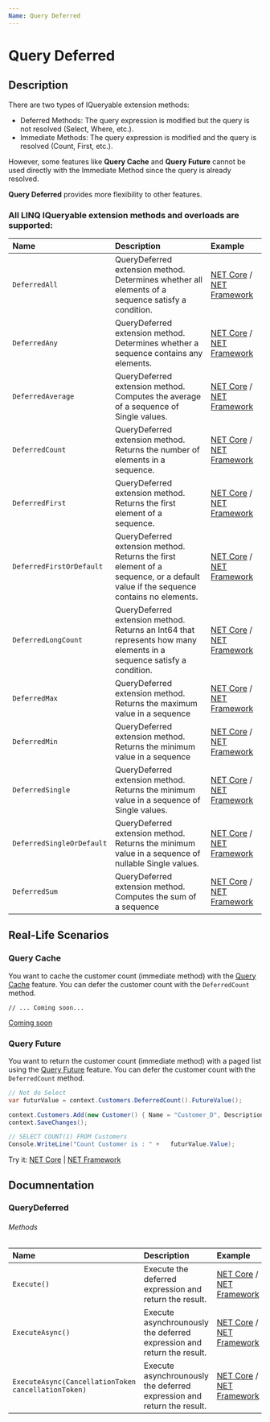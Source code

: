 ```yaml
---
Name: Query Deferred
---
```


# Query Deferred

## Description

There are two types of IQueryable extension methods:

- Deferred Methods: The query expression is modified but the query is not resolved (Select, Where, etc.).
- Immediate Methods: The query expression is modified and the query is resolved (Count, First, etc.).

However, some features like **Query Cache** and **Query Future** cannot be used directly with the Immediate Method since the query is already resolved.

**Query Deferred** provides more flexibility to other features.

### All LINQ IQueryable extension methods and overloads are supported:

| Name | Description | Example |
| :--- | :---------- | :------ |
| `DeferredAll` | QueryDeferred extension method. Determines whether all elements of a sequence satisfy a condition. | [NET Core](https://dotnetfiddle.net/rXloUh) / [NET Framework](https://dotnetfiddle.net/R4nKJc) |
| `DeferredAny` | QueryDeferred extension method. Determines whether a sequence contains any elements. | [NET Core](https://dotnetfiddle.net/A2Q5Yi) / [NET Framework](https://dotnetfiddle.net/Nnv3fB) |
| `DeferredAverage` | QueryDeferred extension method. Computes the average of a sequence of Single values. | [NET Core](https://dotnetfiddle.net/uOU29N) / [NET Framework](https://dotnetfiddle.net/KUPPPf) |
| `DeferredCount` | QueryDeferred extension method. Returns the number of elements in a sequence. | [NET Core](https://dotnetfiddle.net/Vj5Zjo) / [NET Framework](https://dotnetfiddle.net/GAEt8F) |
| `DeferredFirst` | QueryDeferred extension method. Returns the first element of a sequence. | [NET Core](https://dotnetfiddle.net/crZUfE) / [NET Framework](https://dotnetfiddle.net/VNtEF2) |
| `DeferredFirstOrDefault` | QueryDeferred extension method. Returns the first element of a sequence, or a default value if the sequence contains no elements. | [NET Core](https://dotnetfiddle.net/IAurZU) / [NET Framework](https://dotnetfiddle.net/MEM6Ub) |
| `DeferredLongCount` | QueryDeferred extension method. Returns an Int64 that represents how many elements in a sequence satisfy a condition. | [NET Core](https://dotnetfiddle.net/3zjKYj) / [NET Framework](https://dotnetfiddle.net/0wPWSF) |
| `DeferredMax` | QueryDeferred extension method. Returns the maximum value in a sequence | [NET Core](https://dotnetfiddle.net/rF8RDF) / [NET Framework](https://dotnetfiddle.net/9GljhW) |
| `DeferredMin` | QueryDeferred extension method. Returns the minimum value in a sequence | [NET Core](https://dotnetfiddle.net/IskFgT) / [NET Framework](https://dotnetfiddle.net/8h3Fjt) |
| `DeferredSingle` | QueryDeferred extension method. Returns the minimum value in a sequence of Single values. | [NET Core](https://dotnetfiddle.net/sPXcC1) / [NET Framework](https://dotnetfiddle.net/YmhLeU) |
| `DeferredSingleOrDefault` | QueryDeferred extension method. Returns the minimum value in a sequence of nullable Single values. | [NET Core](https://dotnetfiddle.net/C4KZbM) / [NET Framework](https://dotnetfiddle.net/8k6V4Q) |
| `DeferredSum` | QueryDeferred extension method. Computes the sum of a sequence | [NET Core](https://dotnetfiddle.net/U4TEb1) / [NET Framework](https://dotnetfiddle.net/ugoMmG) |

## Real-Life Scenarios
### Query Cache
You want to cache the customer count (immediate method) with the [Query Cache](query-cache) feature. You can defer the customer count with the `DeferredCount` method.

```csharp[NET Core](https://dotnetfiddle.net/U4TEb1) / 
// ... Coming soon...
```
[Coming soon](#)

### Query Future
You want to return the customer count (immediate method) with a paged list using the [Query Future](query-future) feature. You can defer the customer count with the `DeferredCount` method.

```csharp
// Not do Select
var futurValue = context.Customers.DeferredCount().FutureValue();

context.Customers.Add(new Customer() { Name = "Customer_D", Description = "Description"});
context.SaveChanges();    

// SELECT COUNT(1) FROM Customers
Console.WriteLine("Count Customer is : " +   futurValue.Value);    
```
Try it: [NET Core](https://dotnetfiddle.net/I7kZ13) | [NET Framework](https://dotnetfiddle.net/OshIRK)

## Documnentation

### QueryDeferred<TResult>

###### Methods
| Name | Description | Example |
| :--- | :---------- | :------ |
| `Execute()` | Execute the deferred expression and return the result. | [NET Core](https://dotnetfiddle.net/dHXqhH) / [NET Framework](https://dotnetfiddle.net/byuQpD) |
| `ExecuteAsync()` | Execute asynchrounously the deferred expression and return the result. | [NET Core](https://dotnetfiddle.net/Qm0RnT) / [NET Framework](https://dotnetfiddle.net/eK16Eh) |
| `ExecuteAsync(CancellationToken cancellationToken)` | Execute asynchrounously the deferred expression and return the result.  | [NET Core](https://dotnetfiddle.net/JmBS0R) / [NET Framework](https://dotnetfiddle.net/80edw0)  |


